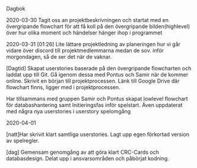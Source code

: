 Dagbok

2020-03-30
Tagit oss an projektbeskrivningen och startat med en övergripande flowchart för att få koll på den övergripande bilden(highlevel) över hur olika moment och händelser hänger ihop i programmet

2020-03-31
[01:26] Lite lättare projektledning av planeringen hur vi går vidare över discord till projektmedlemmarna medan de sov. inför morgondagen, så de ser det när de vaknar. 

[Dagtid] Skapat userstories baserade på den övergripande flowcharten och laddat upp till Git. Gå igenom dessa med Pontus och Samir när de kommer online. Skrivit en början till projektprocessen. Länk till Google Drive där flowchart finns, ligger med i projektprocessen.

Har tillsammans med gruppen Samir och Pontus skapat lowlevel flowchart för databashantering samt Initieringsfas inför spelstart. Även uppdaterat med några nya userstories i userstory spelomgång

2020-04-01

[natt]Har skrivit klart samtliga userstories. Lagt upp egen förkortad version av spelregler.

[dag] Gemensam genomgång av att göra klart CRC-Cards och databasdesign. Delat upp i ansvarsområden och påbörjat kodning.